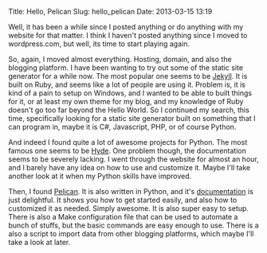 Title: Hello, Pelican
Slug: hello_pelican
Date: 2013-03-15 13:19

Well, it has been a while since I posted anything or do anything with my website for that matter.
I think I haven't posted anything since I moved to wordpress.com, but well, its time to start playing again.

So, again, I moved almost everything. Hosting, domain, and also the blogging platform. I have been wanting to try out some of the static site generator for a while now. The most popular one seems to be [Jekyll][jekyll]. It is built on Ruby, and seems like a lot of people are using it. 
Problem is, it is kind of a pain to setup on Windows, and I wanted to be able to built things for it, or at least my own theme for my blog, and my knowledge of Ruby doesn't go too far beyond the Hello World. So I continued my search, this time, specifically looking for a static site generator built on something that I can program in, maybe it is C#, Javascript, PHP, or of course Python.

And indeed I found quite a lot of awesome projects for Python. The most famous one seems to be [Hyde][hyde]. One problem though, the documentation seems to be severely lacking. I went through the website for almost an hour, and I barely have any idea on how to use and customize it. 
Maybe I'll take another look at it when my Python skills have improved.

Then, I found [Pelican][pelican]. It is also written in Python, and it's [documentation][pelicandoc] is just delightful. It shows you how to get started easily, and also how to customized it as needed. Simply awesome. It is also super easy to setup. There is also a Make configuration file that can be used to automate a bunch of stuffs, but the basic commands are easy enough to use. There is a also a script to import data from other blogging platforms, which maybe I'll take a look at later.

[jekyll]: https://github.com/mojombo/jekyll
[hyde]: https://github.com/hyde/hyde
[pelican]: http:///www.github.com/getpelican
[pelicandoc]: http://docs.getpelican.com